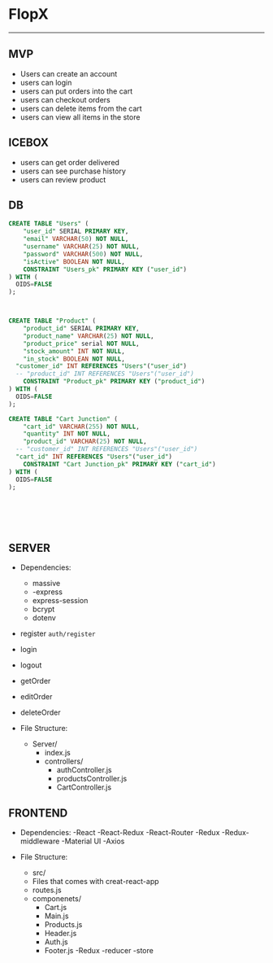 # FlopX
<hr/>



## MVP
- Users can create an account
- users can login
- users can put orders into the cart
- users can checkout orders
- users can delete items from the cart
- users can view all items in the store


## ICEBOX
- users can get order delivered 
- users can see purchase history
- users can review product

## DB
```SQL
CREATE TABLE "Users" (
	"user_id" SERIAL PRIMARY KEY,
	"email" VARCHAR(50) NOT NULL,
	"username" VARCHAR(25) NOT NULL,
	"password" VARCHAR(500) NOT NULL,
	"isActive" BOOLEAN NOT NULL,
	CONSTRAINT "Users_pk" PRIMARY KEY ("user_id")
) WITH (
  OIDS=FALSE
);



CREATE TABLE "Product" (
	"product_id" SERIAL PRIMARY KEY,
	"product_name" VARCHAR(25) NOT NULL,
	"product_price" serial NOT NULL,
	"stock_amount" INT NOT NULL,
	"in_stock" BOOLEAN NOT NULL,
  "customer_id" INT REFERENCES "Users"("user_id")
  -- "product_id" INT REFERENCES "Users"("user_id")
	CONSTRAINT "Product_pk" PRIMARY KEY ("product_id")
) WITH (
  OIDS=FALSE
);

CREATE TABLE "Cart Junction" (
	"cart_id" VARCHAR(255) NOT NULL,
	"quantity" INT NOT NULL,
	"product_id" VARCHAR(25) NOT NULL,
  -- "customer_id" INT REFERENCES "Users"("user_id")
  "cart_id" INT REFERENCES "Users"("user_id")
	CONSTRAINT "Cart Junction_pk" PRIMARY KEY ("cart_id")
) WITH (
  OIDS=FALSE
);







```

## SERVER 


- Dependencies: 
  - massive
  - -express
  - express-session
  - bcrypt
  - dotenv

- register `auth/register`
- login   
- logout
- getOrder
- editOrder
- deleteOrder


- File Structure:
  - Server/
    - index.js
    - controllers/
      - authController.js
      - productsController.js
      - CartController.js


## FRONTEND
- Dependencies: 
    -React
    -React-Redux
    -React-Router
    -Redux
    -Redux-middleware
    -Material UI
    -Axios


- File Structure: 
  - src/
  - Files that comes with creat-react-app
  - routes.js
  - componenets/
    - Cart.js
    - Main.js
    - Products.js
    - Header.js
    - Auth.js
    - Footer.js
  -Redux
    -reducer
    -store



  


